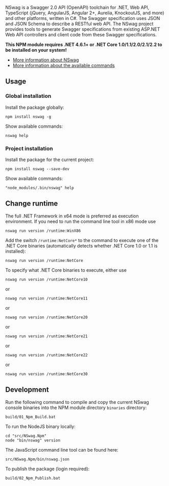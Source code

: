 NSwag is a Swagger 2.0 API (OpenAPI) toolchain for .NET, Web API, TypeScript (jQuery, AngularJS, Angular 2+, Aurelia, KnockoutJS, and more) and other platforms, written in C#. The Swagger specification uses JSON and JSON Schema to describe a RESTful web API. The NSwag project provides tools to generate Swagger specifications from existing ASP.NET Web API controllers and client code from these Swagger specifications.

**This NPM module requires .NET 4.6.1+ or .NET Core 1.0/1.1/2.0/2.1/2.2 to be installed on your system!**

- [More information about NSwag](http://nswag.org)
- [More information about the available commands](https://github.com/RicoSuter/NSwag/wiki/CommandLine)

## Usage

### Global installation

Install the package globally:

    npm install nswag -g

Show available commands:

    nswag help

### Project installation

Install the package for the current project:

    npm install nswag --save-dev

Show available commands:

    "node_modules/.bin/nswag" help

## Change runtime

The full .NET Framework in x64 mode is preferred as execution environment. If you need to run the command line tool in x86 mode use

	nswag run version /runtime:WinX86

Add the switch `/runtime:NetCore*` to the command to execute one of the .NET Core binaries (automatically detects whether .NET Core 1.0 or 1.1 is installed):

    nswag run version /runtime:NetCore

To specify what .NET Core binaries to execute, either use

    nswag run version /runtime:NetCore10

or

    nswag run version /runtime:NetCore11

or

    nswag run version /runtime:NetCore20

or

    nswag run version /runtime:NetCore21

or

    nswag run version /runtime:NetCore22

or

    nswag run version /runtime:NetCore30

## Development

Run the following command to compile and copy the current NSwag console binaries into the NPM module directory `binaries` directory:

    build/01_Npm_Build.bat

To run the NodeJS binary locally:

    cd "src/NSwag.Npm"
    node "bin/nswag" version

The JavaScript command line tool can be found here:

    src/NSwag.Npm/bin/nswag.json

To publish the package (login required):

    build/02_Npm_Publish.bat
